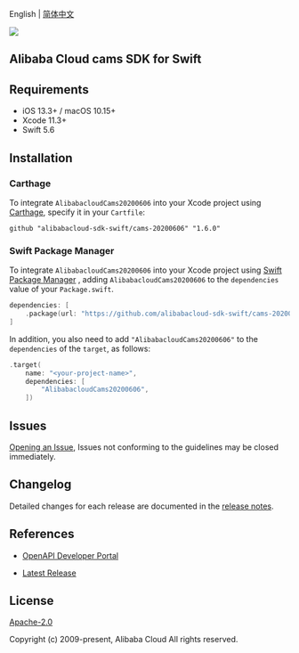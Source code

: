 English | [简体中文](README-CN.md)

![](https://aliyunsdk-pages.alicdn.com/icons/AlibabaCloud.svg)

## Alibaba Cloud cams SDK for Swift

## Requirements

- iOS 13.3+ / macOS 10.15+
- Xcode 11.3+
- Swift 5.6

## Installation

### Carthage

To integrate `AlibabacloudCams20200606` into your Xcode project using [Carthage](https://github.com/Carthage/Carthage), specify it in your `Cartfile`:

```ogdl
github "alibabacloud-sdk-swift/cams-20200606" "1.6.0"
```

### Swift Package Manager

To integrate `AlibabacloudCams20200606` into your Xcode project using [Swift Package Manager](https://swift.org/package-manager/) , adding `AlibabacloudCams20200606` to the `dependencies` value of your `Package.swift`.

```swift
dependencies: [
    .package(url: "https://github.com/alibabacloud-sdk-swift/cams-20200606.git", from: "1.6.0")
]
```

In addition, you also need to add `"AlibabacloudCams20200606"` to the `dependencies` of the `target`, as follows:

```swift
.target(
    name: "<your-project-name>",
    dependencies: [
        "AlibabacloudCams20200606",
    ])
```

## Issues

[Opening an Issue](https://github.com/alibabacloud-sdk-swift/cams-20200606/issues/new), Issues not conforming to the guidelines may be closed immediately.

## Changelog

Detailed changes for each release are documented in the [release notes](./ChangeLog.txt).

## References

* [OpenAPI Developer Portal](https://next.api.alibabacloud.com/home)
- [Latest Release](https://github.com/alibabacloud-sdk-swift/cams-20200606)

## License

[Apache-2.0](http://www.apache.org/licenses/LICENSE-2.0)

Copyright (c) 2009-present, Alibaba Cloud All rights reserved.

